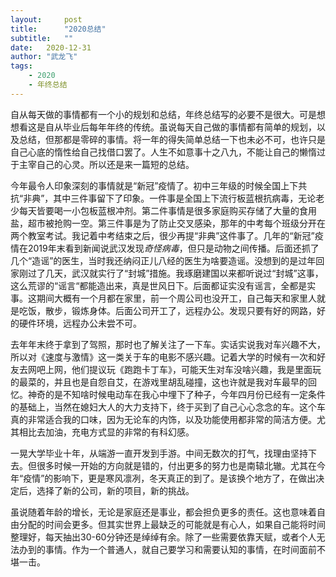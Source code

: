 ```yaml
---
layout:     post
title:      "2020总结"
subtitle:   "" 
date:   2020-12-31
author: "武龙飞"
tags: 
    - 2020
    - 年终总结
---
```


自从每天做的事情都有一个小的规划和总结，年终总结写的必要不是很大。可是想想看这是自从毕业后每年年终的传统。虽说每天自己做的事情都有简单的规划，以及总结，但那都是零碎的事情。将一年的得失简单总结一下也未必不可，也许只是自己心底的惰性给自己找借口罢了。人生不如意事十之八九，不能让自己的懒惰过于主宰自己的心灵。所以还是来一篇短的总结。

今年最令人印象深刻的事情就是“新冠”疫情了。初中三年级的时候全国上下共抗“非典”，其中三件事留下了印象。一件事是全国上下流行板蓝根抗病毒，无论老少每天皆要喝一小包板蓝根冲剂。第二件事情是很多家庭购买存储了大量的食用盐，超市被抢购一空。第三件事是为了防止交叉感染，那年的中考每个班级分开在两个教室考试。我记着中考结束之后，很少再提“非典”这件事了。几年的“新冠”疫情在2019年末看到新闻说武汉发现*奇怪病毒*，但只是动物之间传播。后面还抓了几个“造谣”的医生，当时我还纳闷正儿八经的医生为啥要造谣。没想到的是过年回家刚过了几天，武汉就实行了“封城”措施。我琢磨建国以来都听说过“封城”这事，这么荒谬的“谣言“都能造出来，真是世风日下。后面都证实没有谣言，全都是实事。这期间大概有一个月都在家里，前一个周公司也没开工，自己每天和家里人就是吃饭，散步，锻炼身体。后面公司开工了，远程办公。发现只要有好的网路，好的硬件环境，远程办公未尝不可。

去年年末终于拿到了驾照，那时也了解关注了一下车。实话实说我对车兴趣不大，所以对《速度与激情》这一类关于车的电影不感兴趣。记着大学的时候有一次和好友去网吧上网，他们提议玩《跑跑卡丁车》，可能天生对车没啥兴趣，我是里面玩的最菜的，并且也是自怨自艾，在游戏里胡乱碰撞，这也许就是我对车最早的回忆。神奇的是不知啥时候电动车在我心中埋下了种子，今年四月份已经有一定条件的基础上，当然在媳妇大人的大力支持下，终于买到了自己心心念念的车。这个车真的非常适合我的口味，因为无论车的内饰，以及功能使用都非常的简洁方便。尤其相比去加油，充电方式显的非常的有科幻感。

一晃大学毕业十年，从端游一直开发到手游。中间无数次的打气，找理由坚持下去。但很多时候一开始的方向就是错的，付出更多的努力也是南辕北辙。尤其在今年“疫情”的影响下，更是寒风凛冽，冬天真正的到了。是该换个地方了，在做出决定后，选择了新的公司，新的项目，新的挑战。

虽说随着年龄的增长，无论是家庭还是事业，都会担负更多的责任。这也意味着自由分配的时间会更多。但其实世界上最缺乏的可能就是有心人，如果自己能将时间整理好，每天抽出30-60分钟还是绰绰有余。除了一些需要依靠天赋，或者个人无法办到的事情。作为一个普通人，就自己要学习和需要认知的事情，在时间面前不堪一击。